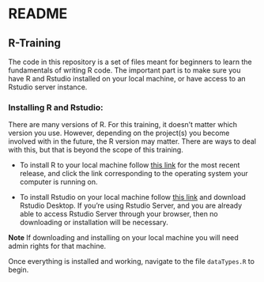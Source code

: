 README
================

## R-Training

The code in this repository is a set of files meant for beginners to
learn the fundamentals of writing R code. The important part is to make
sure you have R and Rstudio installed on your local machine, or have
access to an Rstudio server instance.

### Installing R and Rstudio:

There are many versions of R. For this training, it doesn’t matter which
version you use. However, depending on the project(s) you become
involved with in the future, the R version may matter. There are ways to
deal with this, but that is beyond the scope of this training.

-   To install R to your local machine follow [this
    link](https://cran.r-project.org/) for the most recent release, and
    click the link corresponding to the operating system your computer
    is running on.

-   To install Rstudio on your local machine follow [this
    link](https://www.rstudio.com/products/rstudio/download/) and
    download Rstudio Desktop. If you’re using Rstudio Server, and you
    are already able to access Rstudio Server through your browser, then
    no downloading or installation will be necessary.

**Note** If downloading and installing on your local machine you will
need admin rights for that machine.

Once everything is installed and working, navigate to the file
`dataTypes.R` to begin.
